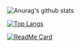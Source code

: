 ![Anurag's github stats](https://github-readme-stats.vercel.app/api?username=zkydrx&show_icons=true&theme=highcontrast)


[![Top Langs](https://github-readme-stats.vercel.app/api/top-langs/?username=zkydrx)](https://github.com/anuraghazra/github-readme-stats)


[![ReadMe Card](https://github-readme-stats.vercel.app/api/pin/?username=zkydrx&repo=mypractices)](https://github.com/anuraghazra/github-readme-stats)






















<!--
**zkydrx/zkydrx** is a ✨ _special_ ✨ repository because its `README.md` (this file) appears on your GitHub profile.

Here are some ideas to get you started:

- 🔭 I’m currently working on ...
- 🌱 I’m currently learning ...
- 👯 I’m looking to collaborate on ...
- 🤔 I’m looking for help with ...
- 💬 Ask me about ...
- 📫 How to reach me: ...
- 😄 Pronouns: ...
- ⚡ Fun fact: ...
-->
